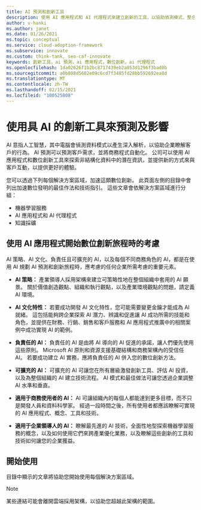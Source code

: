 ```yaml
---
title: AI 預測和創新工具
description: 使用 AI 應用程式和 AI 代理程式來建立創新的工具，以協助偵測模式、整合 AI 預測及影響客戶行為。 探索 AI 工具。
author: v-hanki
ms.author: janet
ms.date: 01/26/2021
ms.topic: conceptual
ms.service: cloud-adoption-framework
ms.subservice: innovate
ms.custom: think-tank, seo-caf-innovate
keywords: 創新工具，ai 預測，ai 應用程式，數位創新，ai 代理程式
ms.openlocfilehash: 1da02626f1b2bc8717439eb2a053d1296f3bad0b
ms.sourcegitcommit: a0b808d5602e09c6cd7f3485fd28bb592692ea8d
ms.translationtype: MT
ms.contentlocale: zh-TW
ms.lasthandoff: 02/15/2021
ms.locfileid: "100525808"
---
```

# <a name="use-innovation-tools-with-ai-to-predict-and-influence"></a>使用具 AI 的創新工具來預測及影響

AI 意指人工智慧，其中電腦會偵測資料模式以產生深入解析，以協助企業瞭解客戶的行為。 AI 預測可以預測客戶需求，並將商務程式自動化。 公司可以使用 AI 應用程式和數位創新工具來探索非結構化資料中的潛在資訊，並提供新的方式來與客戶互動，以提供更好的體驗。

您可以透過下列每個解決方案區域，加速這類數位創新。 此頁面左側的目錄中會列出加速數位發明的最佳作法和技術指引。 這些文章會依解決方案區域進行分組：

- 機器學習服務
- AI 應用程式和 AI 代理程式
- 知識採礦

## <a name="considerations-when-starting-your-digital-innovation-journey-with-ai-applications"></a>使用 AI 應用程式開始數位創新旅程時的考慮

AI 策略、AI 文化、負責任且可擴充的 AI，以及每個不同商務角色的 AI，都是在使用 AI 規劃 AI 預測和創新旅程時，應考慮的任何企業所需考慮的重要元素。

- **AI 策略：** 產業領導人採用架構來建立可策略性地在整個組織中套用的 AI 願景。 關於價值創造觀點、組織和執行觀點，以及產業環境觀點的問題，請定義 AI 環境。

- **AI 文化特性：** 若要成功開發 AI 文化特性，您可能需要變更金鑰才能成為 AI 就緒。 這包括能夠跨企業探索 AI 潛力、辨識和促進讓 AI 成功所需的技能和角色，並提供在財務、行銷、銷售和客戶服務和 AI 應用程式推廣中的相關案例中成功實現 AI 的範例。

- **負責任的 AI：** 負責任的 AI 是由將 AI 導向的 AI 促進的承諾，讓人們優先使用這些原則。 Microsoft AI 原則和資源支援基礎結構和商務架構內的受信任 AI。 若要成功建立 AI 實務，應將負責任的 AI 併入您的數位創新方法。

- **可擴充的 AI：** 可擴充的 AI 可讓您在所有層級激發創新工具、評估 AI 投資，以及為整個組織的 AI 建立技術流程。 AI 模式和最佳做法可讓您透過企業調整 AI 水準和垂直。

- **適用于商務使用者的 AI：** AI 可讓組織內的每個人都能達到更多目標，而不只是開發人員和資料科學家。 經過一段時間之後，所有使用者都應該瞭解可實現的 AI 應用程式、概念、工具和技術。

- **適用于企業領導人的 AI：** 瞭解最先進的 AI 技術，全面性地型探索機器學習服務的概念，以及如何使用它們來跨產業優化業務，以及瞭解這些創新的工具和技術如何讓您的企業獲益。

## <a name="get-started"></a>開始使用

目錄中顯示的文章將協助您開始使用每個解決方案區域。

> [!NOTE]
> 某些連結可能會離開雲端採用架構，以協助您超越此架構的範圍。
